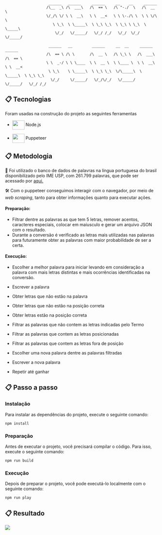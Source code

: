                         ______   ______     ______     __    __     ______
                       /\__  _\ /\  ___\   /\  == \   /\ "-./  \   /\  __ \
                       \/_/\ \/ \ \  __\   \ \  __<   \ \ \-./\ \  \ \ \/\ \
                          \ \_\  \ \_____\  \ \_\ \_\  \ \_\ \ \_\  \ \_____\
                           \/_/   \/_____/   \/_/ /_/   \/_/  \/_/   \/_____/

                        ______   __         ______     __  __     ______     ______
                       /\  == \ /\ \       /\  __ \   /\ \_\ \   /\  ___\   /\  == \
                       \ \  _-/ \ \ \____  \ \  __ \  \ \____ \  \ \  __\   \ \  __<
                        \ \_\    \ \_____\  \ \_\ \_\  \/\_____\  \ \_____\  \ \_\ \_\
                         \/_/     \/_____/   \/_/\/_/   \/_____/   \/_____/   \/_/ /_/

## 📋 Tecnologias

Foram usadas na construção do projeto as seguintes ferramentas

- <img align="center" height="30" width="40" src="https://cdn.jsdelivr.net/gh/devicons/devicon/icons/nodejs/nodejs-original.svg" /> Node.js

- <img align="center" height="30" width="40" src="https://cdn.jsdelivr.net/gh/devicons/devicon@latest/icons/puppeteer/puppeteer-original.svg" /> Puppeteer

## 📋 Metodologia

🎲 Foi utilizado o banco de dados de palavras na língua portuguesa do brasil disponibilizado pelo IME USP, com 261.799 palavras, que pode ser acessado por <a target="_blank" href="https://www.ime.usp.br/~pf/dicios/index.html"> aqui. </a>

🛠 Com o puppeteer conseguimos interagir com o navegador, por meio de _web scraping_, tanto para obter informações quanto para executar ações.

#### Preparação:

- Filtrar dentre as palavras as que tem 5 letras, remover acentos, caracteres especiais, colocar em maiusculo e gerar um arquivo JSON com o resultado.
- Durante a conversão é verificado as letras mais utilizadas nas palavras para futuramente obter as palavras com maior probabilidade de ser a certa.

#### Execução:

- Escolher a melhor palavra para iniciar levando em consideração a palavra com mais letras distintas e mais ocorrências identificadas na conversão.
- Escrever a palavra

- Obter letras que não estão na palavra
- Obter letras que não estão na posição correta
- Obter letras estão na posição correta

- Filtrar as palavras que não contem as letras indicadas pelo Termo
- Filtrar as palavras que contem as letras posicionadas
- Filtrar as palavras que contem as letras fora de posição

- Escolher uma nova palavra dentre as palavras filtradas
- Escrever a nova palavra

- Repetir até ganhar

## 📋 Passo a passo

### Instalação

Para instalar as dependências do projeto, execute o seguinte comando:

```bash
npm install
```

### Preparação

Antes de executar o projeto, você precisará compilar o código. Para isso, execute o seguinte comando:

```bash
npm run build
```

### Execução

Depois de preparar o projeto, você pode executá-lo localmente com o seguinte comando:

```bash
npm run play
```

## 📋 Resultado
<img src="https://s9.gifyu.com/images/SZoxA.gif">
